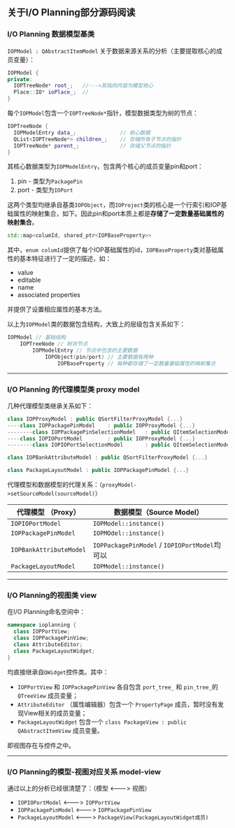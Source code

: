 ## 关于I/O Planning部分源码阅读

### I/O Planning 数据模型基类

`IOPModel : QAbstractItemModel` 关于数据来源关系的分析（主要提取核心的成员变量）：

```cpp
IOPModel {
private:
  IOPTreeNode* root_;	//--->其指向内容为模型核心
  Place::IO* ioPlace_;	//
}
```

每个`IOPModel`包含一个`IOPTreeNode*`指针，模型数据类型为树的节点：

```cpp
IOPTreeNode {
  IOPModelEntry data_;				// 核心数据
  QList<IOPTreeNode*> children_;	// 存储所有子节点的指针
  IOPTreeNode* parent_;				// 存储父节点的指针
}
```

其核心数据类型为`IOPModelEntry`，包含两个核心的成员变量pin和port：

1. pin - 类型为`PackagePin`
2. port - 类型为`IOPort`

这两个类型均继承自基类`IOPObject`，而`IOProject`类的核心是一个行索引和IOP基础属性的映射集合，如下。因此pin和port本质上都是**存储了一定数量基础属性的映射集合**。

```cpp
std::map<columId, shared_ptr<IOPBaseProperty>>
```

其中，`enum columId`提供了每个IOP基础属性的id，`IOPBaseProperty`类对基础属性的基本特征进行了一定的描述，如：

- value
- editable
- name
- associated properties

并提供了设置相应属性的基本方法。

以上为`IOPModel`类的数据包含结构，大致上的层级包含关系如下：

```cpp
IOPModel // 基础结构
	IOPTreeNode // 树状节点
		IOPModelEntry // 节点中包含的主要数据
			IOPObject(pin/port) // 主要数据有两种
  				IOPBaseProperty // 每种都存储了一定数量基础属性的映射集合
```



---

### I/O Planning 的代理模型类 proxy model

几种代理模型类继承关系如下：

```cpp
class IOPProxyModel : public QSortFilterProxyModel {...}
----class IOPPackagePinModel 	: public IOPProxyModel {...}
--------class IOPPackagePinSelectionModel 	: public QItemSelectionModel {...}
----class IOPIOPortModel 		: public IOPProxyModel {...}
--------class IOPIOPortSelectionModel 		: public QItemSelectionModel {...}

class IOPBankAttributeModel : public QSortFilterProxyModel {...}

class PackageLayoutModel : public IOPPackagePinModel {...}
```

代理模型和数据模型的代理关系：（`proxyModel->setSourceModel(sourceModel)`）

| **代理模型** （Proxy）        | **数据模型**（Source Model）                   |
| ----------------------- | ---------------------------------------- |
| `IOPIOPortModel`        | `IOPModel::instance()`                   |
| `IOPPackagePinModel`    | `IOPMOdel::instance()`                   |
| `IOPBankAttributeModel` | `IOPPackagePinModel` / `IOPIOPortModel`均可以 |
| `PackageLayoutModel`    | `IOPModel::instance()`                   |



---

### I/O Planning的视图类 view

在I/O Planning命名空间中：

```cpp
namespace ioplanning {
  class IOPPortView;
  class IOPPackagePinView;
  class AttributeEditor;
  class PackageLayoutWidget;
}
```

均直接继承自`QWidget`控件类。其中：

- `IOPPortView` 和 `IOPPackagePinView` 各自包含 `port_tree_` 和 `pin_tree_`的 `QTreeView` 成员变量；
- `AttributeEditor` （属性编辑器）包含一个 `PropertyPage` 成员，暂时没有发现View相关的成员变量；
- `PackageLayoutWidget` 包含一个 `class PackageView : public QAbstractItemView` 成员变量。

即视图存在与控件之中。



---

### I/O Planning的模型-视图对应关系 model-view

通过以上的分析已经很清楚了：（模型 <---> 视图）

- `IOPIOPortModel` <---> `IOPPortView`
- `IOPPackagePinModel` <---> `IOPPackagePinView`
- `PackageLayoutModel` <---> `PackageView(PackageLayoutWidget成员)`

